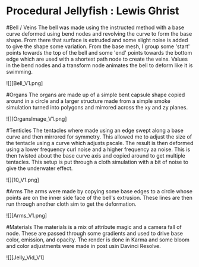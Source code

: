# Procedural Jellyfish : Lewis Ghrist

#Bell / Veins
The bell was made using the instructed method with a base curve deformed using bend nodes and revolving the curve to form the base shape. From there that surface is extruded and some slight noise is added to give the shape some variation. From the base mesh, I group some 'start' points towards the top of the bell and some 'end' points towards the bottom edge which are used with a shortest path node to create the veins. Values in the bend nodes and a transform node animates the bell to deform like it is swimming.

![][Bell_V1.png]

#Organs
The organs are made up of a simple bent capsule shape copied around in a circle and a larger structure made from a simple smoke simulation turned into polygons and mirrored across the xy and zy planes.

![][OrgansImage_V1.png]

#Tenticles
The tentacles where made using an edge swept along a base curve and then mirrored for symmetry. This allowed me to adjust the size of the tentacle using a curve which adjusts pscale. The result is then deformed using a lower frequency curl noise and a higher frequency aa noise. This is then twisted about the base curve axis and copied around to get multiple tentacles. This setup is put through a cloth simulation with a bit of noise to give the underwater effect. 

![][10_V1.png]

#Arms
The arms were made by copying some base edges to a circle whose points are on the inner side face of the bell's extrusion. These lines are then run through another cloth sim to get the deformation. 

![][Arms_V1.png]

#Materials
The materials is a mix of attribute magic and a camera fall of node. These are passed through some gradients and used to drive base color, emission, and opacity. The render is done in Karma and some bloom and color adjustments were made in post usin Davinci Resolve. 

![][Jelly_Vid_V1]